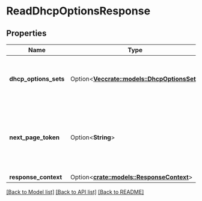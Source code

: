 # ReadDhcpOptionsResponse

## Properties

Name | Type | Description | Notes
------------ | ------------- | ------------- | -------------
**dhcp_options_sets** | Option<[**Vec<crate::models::DhcpOptionsSet>**](DhcpOptionsSet.md)> | Information about one or more DHCP options sets. | [optional]
**next_page_token** | Option<**String**> | The token to request the next page of results. Each token refers to a specific page. | [optional]
**response_context** | Option<[**crate::models::ResponseContext**](ResponseContext.md)> |  | [optional]

[[Back to Model list]](../README.md#documentation-for-models) [[Back to API list]](../README.md#documentation-for-api-endpoints) [[Back to README]](../README.md)


